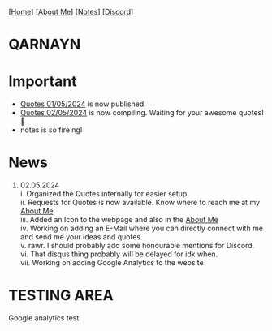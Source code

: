 <link rel="icon" href="favicon.ico">
<!-- Google tag (gtag.js) -->
<script async src="https://www.googletagmanager.com/gtag/js?id=G-1YHLXP6K1H"></script>
<script>
  window.dataLayer = window.dataLayer || [];
  function gtag(){dataLayer.push(arguments);}
  gtag('js', new Date());

gtag('config', 'G-1YHLXP6K1H');
</script>


[[Home](index.md)] [[About Me](ABOUT.md)] [[Notes](NOTES.md)] [[Discord](DISCORD.md)]

# QARNAYN

# Important
- [Quotes 01/05/2024](/quotes/01052024.md) is now published.
- [Quotes 02/05/2024](/quotes/02052024/02052024.md) is now compiling. Waiting for your awesome quotes! 🌠
- notes is so fire ngl

# News
1. 02.05.2024   
   i. Organized the Quotes internally for easier setup.   
   ii. Requests for Quotes is now available. Know where to reach me at my [About Me](ABOUT.md)    
   iii. Added an Icon to the webpage and also in the [About Me](ABOUT.md)     
   iv. Working on adding an E-Mail where you can directly connect with me and send me your ideas and quotes.     
   v. rawr. I should probably add some honourable mentions for Discord.     
   vi. That disqus thing probably will be delayed for idk when.    
   vii. Working on  adding Google Analytics to the website

# TESTING AREA
Google analytics test
